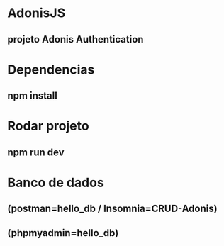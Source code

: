 # AdonisJS
## projeto Adonis Authentication
# Dependencias
## npm install
# Rodar projeto
## npm run dev
# Banco de dados
## (postman=hello_db / Insomnia=CRUD-Adonis)
## (phpmyadmin=hello_db)